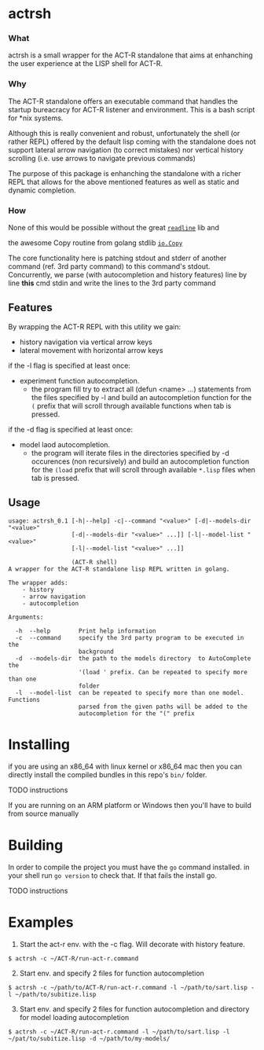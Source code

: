 # actrsh

### What 
actrsh is a small wrapper for the ACT-R standalone that aims at enhanching the user experience at the LISP shell for ACT-R.

### Why
The ACT-R standalone offers an executable command that handles the
startup bureacracy for ACT-R listener and environment. This is a bash script for \*nix systems.

Although this is really convenient and robust, unfortunately the shell (or rather REPL) offered by the default lisp coming
with the standalone does not support lateral arrow navigation (to correct mistakes)
nor vertical history scrolling (i.e. use arrows to navigate previous commands)

The purpose of this package is enhanching the standalone with a richer REPL
that allows for the above mentioned features as well as static and dynamic completion.

### How
None of this would be possible without the great [`readline`](https://github.com/chzyer/readline) lib and

the awesome Copy routine from golang stdlib [`io.Copy`](https://golang.org/src/io/io.go?s=12784:12844#L353)

The core functionality here is patching stdout and stderr of another command (ref. 3rd party command)
to this command's stdout. Concurrently, we parse (with autocompletion and history features)
line by line **this** cmd stdin and write the lines to the 3rd party command

## Features

By wrapping the ACT-R REPL with this utility we gain:

- history navigation via vertical arrow keys
- lateral movement with horizontal arrow keys

if the -l flag is specified at least once:

- experiment function autocompletion.
    - the program fill try to extract all (defun \<name\> ...) statements from the files specified by -l and build an autocompletion function for the `(` prefix that will scroll through available functions when tab is pressed.

if the -d flag is specified at least once:

- model laod autocompletion.
    - the program will iterate files in the directories specified by -d occurences (non recursively) and build an autocompletion function for the `(load` prefix that will scroll through available `*.lisp` files when tab is pressed.  

## Usage
```
usage: actrsh_0.1 [-h|--help] -c|--command "<value>" [-d|--models-dir "<value>"
                  [-d|--models-dir "<value>" ...]] [-l|--model-list "<value>"
                  [-l|--model-list "<value>" ...]]

                  (ACT-R shell)
A wrapper for the ACT-R standalone lisp REPL written in golang.

The wrapper adds:
	- history 
	- arrow navigation
	- autocompletion

Arguments:

  -h  --help        Print help information
  -c  --command     specify the 3rd party program to be executed in the
                    background
  -d  --models-dir  the path to the models directory  to AutoComplete the
                    '(load ' prefix. Can be repeated to specify more than one
                    folder
  -l  --model-list  can be repeated to specify more than one model. Functions
                    parsed from the given paths will be added to the
                    autocompletion for the "(" prefix

```

# Installing

if you are using an x86\_64 with linux kernel or x86\_64 mac then you can directly install the compiled bundles in this repo's `bin/` folder.

TODO instructions

If you are running on an ARM platform or Windows then you'll have to build from source manually

# Building 
In order to compile the project you must have the `go` command installed.
in your shell run `go version` to check that. If that fails the install go.

TODO instructions



# Examples

1. Start the act-r env. with the -c flag. Will decorate with history feature.
```
$ actrsh -c ~/ACT-R/run-act-r.command
```

2. Start env. and specify 2 files for function autocompletion
```
$ actrsh -c ~/path/to/ACT-R/run-act-r.command -l ~/path/to/sart.lisp -l ~/path/to/subitize.lisp
```

3. Start env. and specify 2 files for function autocompletion and directory for model loading autocompletion
```
$ actrsh -c ~/ACT-R/run-act-r.command -l ~/path/to/sart.lisp -l ~/pat/to/subitize.lisp -d ~/path/to/my-models/
```

